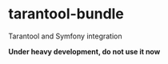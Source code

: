 # tarantool-bundle
Tarantool and Symfony integration

**Under heavy development, do not use it now**